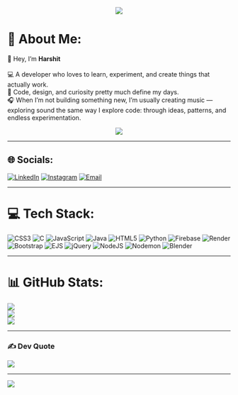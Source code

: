 <!-- 🌟 WELCOME GIF - Spider-Man -->
<p align="center">
  <img src="https://media.giphy.com/media/v1.Y2lkPTc5MGI3NjExYXN6cG01aXNhcHc1anlsYWk0cWllYzUydWhuOGQybHdkdGRiamIzeSZlcD12MV9naWZzX3NlYXJjaCZjdD1n/1qErVv5GVUac8uqBJU/giphy.gif">
</p>

# 💫 About Me:
👋 Hey, I’m **Harshit**<br><br>💻 A developer who loves to learn, experiment, and create things that actually work.<br>🎨 Code, design, and curiosity pretty much define my days.<br>🎧 When I’m not building something new, I’m usually creating music — exploring sound the same way I explore code: through ideas, patterns, and endless experimentation.

<!-- 💻 FUN GIF - One Punch Man -->
<p align="center">
  <img src="https://media.giphy.com/media/v1.Y2lkPTc5MGI3NjExNDd6dzVvc2gydmEzenNuNTgzbmZ5eHoybmhzMnRweW0wOWxhZTk0ayZlcD12MV9naWZzX3NlYXJjaCZjdD1n/13cswZEvNJM7ZK/giphy.gif">
</p>

---

## 🌐 Socials:
[![LinkedIn](https://img.shields.io/badge/LinkedIn-%230077B5.svg?logo=linkedin&logoColor=white)](https://linkedin.com/in/harshithanabar09) 
[![Instagram](https://img.shields.io/badge/Instagram-%23E4405F.svg?logo=Instagram&logoColor=white)](https://instagram.com/harshithanabar09) 
[![Email](https://img.shields.io/badge/Email-D14836?logo=gmail&logoColor=white)](mailto:harshithanabar09@gmail.com)

---

# 💻 Tech Stack:
![CSS3](https://img.shields.io/badge/css3-%231572B6.svg?style=flat&logo=css3&logoColor=white)
![C](https://img.shields.io/badge/c-%2300599C.svg?style=flat&logo=c&logoColor=white)
![JavaScript](https://img.shields.io/badge/javascript-%23323330.svg?style=flat&logo=javascript&logoColor=%23F7DF1E)
![Java](https://img.shields.io/badge/java-%23ED8B00.svg?style=flat&logo=openjdk&logoColor=white)
![HTML5](https://img.shields.io/badge/html5-%23E34F26.svg?style=flat&logo=html5&logoColor=white)
![Python](https://img.shields.io/badge/python-3670A0?style=flat&logo=python&logoColor=ffdd54)
![Firebase](https://img.shields.io/badge/firebase-%23039BE5.svg?style=flat&logo=firebase)
![Render](https://img.shields.io/badge/Render-%46E3B7.svg?style=flat&logo=render&logoColor=white)
![Bootstrap](https://img.shields.io/badge/bootstrap-%238511FA.svg?style=flat&logo=bootstrap&logoColor=white)
![EJS](https://img.shields.io/badge/ejs-%23B4CA65.svg?style=flat&logo=ejs&logoColor=black)
![jQuery](https://img.shields.io/badge/jquery-%230769AD.svg?style=flat&logo=jquery&logoColor=white)
![NodeJS](https://img.shields.io/badge/node.js-6DA55F?style=flat&logo=node.js&logoColor=white)
![Nodemon](https://img.shields.io/badge/NODEMON-%23323330.svg?style=flat&logo=nodemon&logoColor=%BBDEAD)
![Blender](https://img.shields.io/badge/blender-%23F5792A.svg?style=flat&logo=blender&logoColor=white)

---

# 📊 GitHub Stats:
![](https://github-readme-stats.vercel.app/api?username=devilOper09&theme=dark&hide_border=false&include_all_commits=false&count_private=false)<br/>
![](https://nirzak-streak-stats.vercel.app/?user=devilOper09&theme=dark&hide_border=false)<br/>
![](https://github-readme-stats.vercel.app/api/top-langs/?username=devilOper09&theme=dark&hide_border=false&include_all_commits=false&count_private=false&layout=compact)

---

### ✍️ Dev Quote
![](https://quotes-github-readme.vercel.app/api?type=horizontal&theme=radical)

---

[![](https://visitcount.itsvg.in/api?id=devilOper09&icon=0&color=0)](https://visitcount.itsvg.in)

<!-- Proudly created with GPRM ( https://gprm.itsvg.in ) -->
